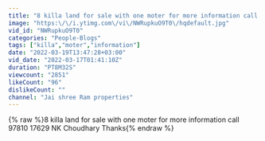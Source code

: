 ```yaml
---
title: "8 killa land for sale with one moter for more information call 97810 17629 NK Choudhary Thanks"
image: "https:\/\/i.ytimg.com\/vi\/NWRupkuO9T0\/hqdefault.jpg"
vid_id: "NWRupkuO9T0"
categories: "People-Blogs"
tags: ["killa","moter","information"]
date: "2022-03-19T13:47:28+03:00"
vid_date: "2022-03-17T01:41:10Z"
duration: "PT8M32S"
viewcount: "2851"
likeCount: "96"
dislikeCount: ""
channel: "Jai shree Ram properties"
---
```

{% raw %}8 killa land for sale with one moter for more information call 97810 17629 NK Choudhary Thanks{% endraw %}
